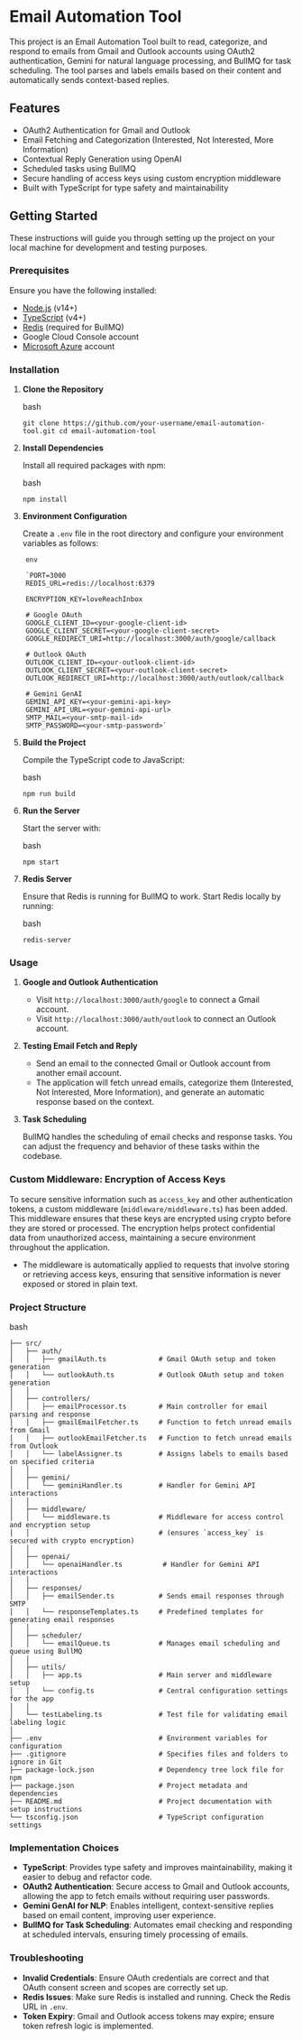 Email Automation Tool
=====================

This project is an Email Automation Tool built to read, categorize, and respond to emails from Gmail and Outlook accounts using OAuth2 authentication, Gemini for natural language processing, and BullMQ for task scheduling. The tool parses and labels emails based on their content and automatically sends context-based replies.

Features
--------

-   OAuth2 Authentication for Gmail and Outlook
-   Email Fetching and Categorization (Interested, Not Interested, More Information)
-   Contextual Reply Generation using OpenAI
-   Scheduled tasks using BullMQ
-   Secure handling of access keys using custom encryption middleware
-   Built with TypeScript for type safety and maintainability

Getting Started
---------------

These instructions will guide you through setting up the project on your local machine for development and testing purposes.

### Prerequisites

Ensure you have the following installed:

-   [Node.js](https://nodejs.org/) (v14+)
-   [TypeScript](https://www.typescriptlang.org/) (v4+)
-   [Redis](https://redis.io/) (required for BullMQ)
-   Google Cloud Console account
-   [Microsoft Azure](https://portal.azure.com/) account

### Installation

1.  **Clone the Repository**

    bash

    `git clone https://github.com/your-username/email-automation-tool.git
    cd email-automation-tool`

2.  **Install Dependencies**

    Install all required packages with npm:

    bash

    `npm install`

3.  **Environment Configuration**

    Create a `.env` file in the root directory and configure your environment variables as follows:
```
    env
    
    `PORT=3000
    REDIS_URL=redis://localhost:6379

    ENCRYPTION_KEY=loveReachInbox

    # Google OAuth
    GOOGLE_CLIENT_ID=<your-google-client-id>
    GOOGLE_CLIENT_SECRET=<your-google-client-secret>
    GOOGLE_REDIRECT_URI=http://localhost:3000/auth/google/callback

    # Outlook OAuth
    OUTLOOK_CLIENT_ID=<your-outlook-client-id>
    OUTLOOK_CLIENT_SECRET=<your-outlook-client-secret>
    OUTLOOK_REDIRECT_URI=http://localhost:3000/auth/outlook/callback

    # Gemini GenAI
    GEMINI_API_KEY=<your-gemini-api-key>
    GEMINI_API_URL=<your-gemini-api-url>
    SMTP_MAIL=<your-smtp-mail-id>
    SMTP_PASSWORD=<your-smtp-password>`

```

5.  **Build the Project**

    Compile the TypeScript code to JavaScript:

    bash

    `npm run build`

6.  **Run the Server**

    Start the server with:

    bash

    `npm start`

7.  **Redis Server**

    Ensure that Redis is running for BullMQ to work. Start Redis locally by running:

    bash

    `redis-server`

### Usage

1.  **Google and Outlook Authentication**

    -   Visit `http://localhost:3000/auth/google` to connect a Gmail account.
    -   Visit `http://localhost:3000/auth/outlook` to connect an Outlook account.
2.  **Testing Email Fetch and Reply**

    -   Send an email to the connected Gmail or Outlook account from another email account.
    -   The application will fetch unread emails, categorize them (Interested, Not Interested, More Information), and generate an automatic response based on the context.
3.  **Task Scheduling**

    BullMQ handles the scheduling of email checks and response tasks. You can adjust the frequency and behavior of these tasks within the codebase.


### Custom Middleware: Encryption of Access Keys

To secure sensitive information such as `access_key` and other authentication tokens, a custom middleware (`middleware/middleware.ts`) has been added. This middleware ensures that these keys are encrypted using crypto before they are stored or processed. The encryption helps protect confidential data from unauthorized access, maintaining a secure environment throughout the application.

-   The middleware is automatically applied to requests that involve storing or retrieving access keys, ensuring that sensitive information is never exposed or stored in plain text.


### Project Structure

bash

```email-automation-tool/
├── src/
│   ├── auth/
│   │   ├── gmailAuth.ts             # Gmail OAuth setup and token generation
│   │   └── outlookAuth.ts           # Outlook OAuth setup and token generation
│   │
│   ├── controllers/
│   │   ├── emailProcessor.ts        # Main controller for email parsing and response
│   │   ├── gmailEmailFetcher.ts     # Function to fetch unread emails from Gmail
│   │   ├── outlookEmailFetcher.ts   # Function to fetch unread emails from Outlook
│   │   └── labelAssigner.ts         # Assigns labels to emails based on specified criteria
│   │
│   ├── gemini/
│   │   └── geminiHandler.ts         # Handler for Gemini API interactions
│   │
│   ├── middleware/
│   │   └── middleware.ts            # Middleware for access control and encryption setup
│   │                                # (ensures `access_key` is secured with crypto encryption)
│   │
│   ├── openai/
│   │   └── openaiHandler.ts          # Handler for Gemini API interactions
│   │
│   ├── responses/
│   │   ├── emailSender.ts           # Sends email responses through SMTP
│   │   └── responseTemplates.ts     # Predefined templates for generating email responses
│   │
│   ├── scheduler/
│   │   └── emailQueue.ts            # Manages email scheduling and queue using BullMQ
│   │
│   ├── utils/
│   │   ├── app.ts                   # Main server and middleware setup
│   │   └── config.ts                # Central configuration settings for the app
│   │
│   └── testLabeling.ts              # Test file for validating email labeling logic
│
├── .env                             # Environment variables for configuration
├── .gitignore                       # Specifies files and folders to ignore in Git
├── package-lock.json                # Dependency tree lock file for npm
├── package.json                     # Project metadata and dependencies
├── README.md                        # Project documentation with setup instructions
└── tsconfig.json                    # TypeScript configuration settings

```

### Implementation Choices

-   **TypeScript**: Provides type safety and improves maintainability, making it easier to debug and refactor code.
-   **OAuth2 Authentication**: Secure access to Gmail and Outlook accounts, allowing the app to fetch emails without requiring user passwords.
-   **Gemini GenAI for NLP**: Enables intelligent, context-sensitive replies based on email content, improving user experience.
-   **BullMQ for Task Scheduling**: Automates email checking and responding at scheduled intervals, ensuring timely processing of emails.

### Troubleshooting

-   **Invalid Credentials**: Ensure OAuth credentials are correct and that OAuth consent screen and scopes are correctly set up.
-   **Redis Issues**: Make sure Redis is installed and running. Check the Redis URL in `.env`.
-   **Token Expiry**: Gmail and Outlook access tokens may expire; ensure token refresh logic is implemented.

